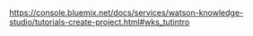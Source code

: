https://console.bluemix.net/docs/services/watson-knowledge-studio/tutorials-create-project.html#wks_tutintro
